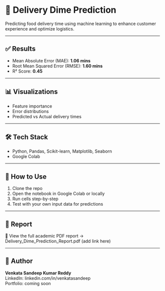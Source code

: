 # 🚚 Delivery Dime Prediction

Predicting food delivery time using machine learning to enhance customer experience and optimize logistics.

---

## ✅ Results
- Mean Absolute Error (MAE): **1.06 mins**  
- Root Mean Squared Error (RMSE): **1.60 mins**  
- R² Score: **0.45**

---

## 📊 Visualizations
- Feature importance  
- Error distributions  
- Predicted vs Actual delivery times  

---

## 🛠️ Tech Stack
- Python, Pandas, Scikit-learn, Matplotlib, Seaborn  
- Google Colab  

---

## 🚀 How to Use
1. Clone the repo  
2. Open the notebook in Google Colab or locally  
3. Run cells step-by-step  
4. Test with your own input data for predictions  

---

## 📄 Report
📘 View the full academic PDF report → Delivery_Dime_Prediction_Report.pdf (add link here)

---

## 👤 Author

**Venkata Sandeep Kumar Reddy**  
LinkedIn: linkedin.com/in/venkatasandeep  
Portfolio: coming soon
